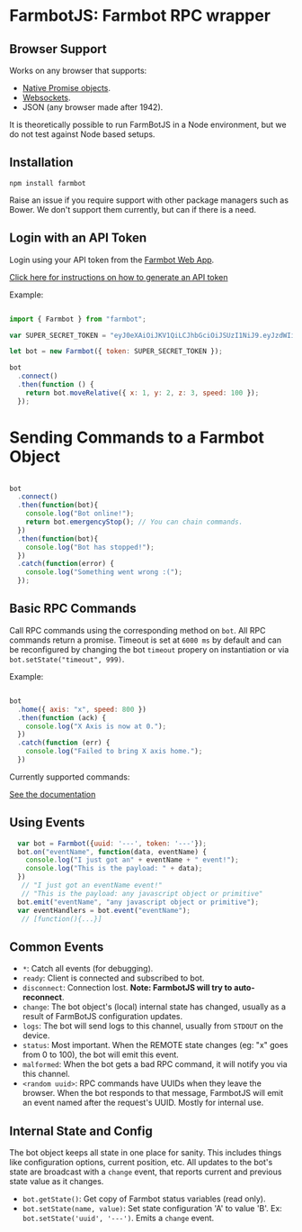 # FarmbotJS: Farmbot RPC wrapper

## Browser Support

Works on any browser that supports:

 * [Native Promise objects](http://caniuse.com/#feat=promises).
 * [Websockets](http://caniuse.com/#feat=websockets).
 * JSON (any browser made after 1942).

It is theoretically possible to run FarmBotJS in a Node environment, but we do not test against Node based setups.

## Installation

```
npm install farmbot
```

Raise an issue if you require support with other package managers such as Bower. We don't support them currently, but can if there is a need.

## Login with an API Token

Login using your API token from the [Farmbot Web App](http://my.farmbot.io).

[Click here for instructions on how to generate an API token](https://github.com/FarmBot/farmbot-web-app#generating-an-api-token)

Example:

```javascript

import { Farmbot } from "farmbot";

var SUPER_SECRET_TOKEN = "eyJ0eXAiOiJKV1QiLCJhbGciOiJSUzI1NiJ9.eyJzdWIiOiJ0ZXN0MTIzQHRlc3QuY29tIiwiaWF0IjoxNDU5MTA5NzI4LCJqdGkiOiI5MjJhNWEwZC0wYjNhLTQ3NjctOTMxOC0xZTQxYWU2MDAzNTIiLCJpc3MiOiJodHRwOi8vbG9jYWxob3N0OjMwMDAvIiwiZXhwIjoxNDU5NDU1MzI4LCJtcXR0IjoibG9jYWxob3N0IiwiYm90IjoiYWE3YmIzN2YtNWJhMy00NjU0LWIyZTQtNThlZDU3NDY1MDhjIn0.KpkNGR9YH68AF3iHP48GormqXzspBJrDGm23aMFGyL_eRIN8iKzy4gw733SaJgFjmebJOqZkz3cly9P5ZpCKwlaxAyn9RvfjQgFcUK0mywWAAvKp5lHfOFLhBBGICTW1r4HcZBgY1zTzVBw4BqS4zM7Y0BAAsflYRdl4dDRG_236p9ETCj0MSYxFagfLLLq0W63943jSJtNwv_nzfqi3TTi0xASB14k5vYMzUDXrC-Z2iBdgmwAYUZUVTi2HsfzkIkRcTZGE7l-rF6lvYKIiKpYx23x_d7xGjnQb8hqbDmLDRXZJnSBY3zGY7oEURxncGBMUp4F_Yaf3ftg4Ry7CiA";

let bot = new Farmbot({ token: SUPER_SECRET_TOKEN });

bot
  .connect()
  .then(function () {
    return bot.moveRelative({ x: 1, y: 2, z: 3, speed: 100 });
  });

```

# Sending Commands to a Farmbot Object

```javascript

bot
  .connect()
  .then(function(bot){
    console.log("Bot online!");
    return bot.emergencyStop(); // You can chain commands.
  })
  .then(function(bot){
    console.log("Bot has stopped!");
  })
  .catch(function(error) {
    console.log("Something went wrong :(");
  });

```

## Basic RPC Commands

Call RPC commands using the corresponding method on `bot`. All RPC commands return a promise. Timeout is set at `6000 ms` by default and can be reconfigured by changing the bot `timeout` propery on instantiation or via `bot.setState("timeout", 999)`.

Example:

```javascript

bot
  .home({ axis: "x", speed: 800 })
  .then(function (ack) {
    console.log("X Axis is now at 0.");
  })
  .catch(function (err) {
    console.log("Failed to bring X axis home.");
  })

```

Currently supported commands:

[See the documentation](https://cdn.rawgit.com/FarmBot/farmbot-js/master/doc/index.html)

## Using Events

```javascript
  var bot = Farmbot({uuid: '---', token: '---'});
  bot.on("eventName", function(data, eventName) {
    console.log("I just got an" + eventName + " event!");
    console.log("This is the payload: " + data);
  })
   // "I just got an eventName event!"
   // "This is the payload: any javascript object or primitive"
  bot.emit("eventName", "any javascript object or primitive");
  var eventHandlers = bot.event("eventName");
   // [function(){...}]
```

## Common Events

 * `*`: Catch all events (for debugging).
 * `ready`: Client is connected and subscribed to bot.
 * `disconnect`: Connection lost. **Note: FarmbotJS will try to auto-reconnect**.
 * `change`: The bot object's (local) internal state has changed, usually as a result of FarmBotJS configuration updates.
 * `logs`: The bot will send logs to this channel, usually from `STDOUT` on the device.
 * `status`: Most important. When the REMOTE state changes (eg: "x" goes from 0 to 100), the bot will emit this event.
 * `malformed`: When the bot gets a bad RPC command, it will notify you via this channel.
 * `<random uuid>`: RPC commands have UUIDs when they leave the browser. When the bot responds to that message, FarmbotJS will emit an event named after the request's UUID. Mostly for internal use.

## Internal State and Config

The bot object keeps all state in one place for sanity. This includes things like configuration options, current position, etc. All updates to the bot's state are broadcast with a `change` event, that reports current and previous state value as it changes.

 * `bot.getState()`: Get copy of Farmbot status variables (read only).
 * `bot.setState(name, value)`: Set state configuration 'A' to value 'B'. Ex: `bot.setState('uuid', '---')`. Emits a `change` event.
